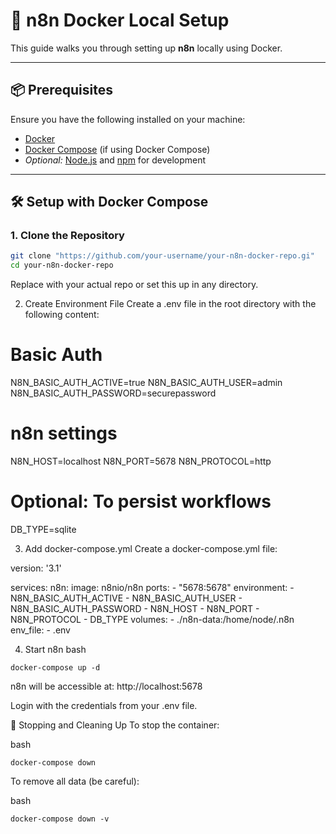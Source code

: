 # 🚀 n8n Docker Local Setup

This guide walks you through setting up **n8n** locally using Docker.

---

## 📦 Prerequisites

Ensure you have the following installed on your machine:

- [Docker](https://www.docker.com/)
- [Docker Compose](https://docs.docker.com/compose/) (if using Docker Compose)
- *Optional:* [Node.js](https://nodejs.org/) and [npm](https://www.npmjs.com/) for development

---

## 🛠️ Setup with Docker Compose

### 1. Clone the Repository

```bash
git clone "https://github.com/your-username/your-n8n-docker-repo.gi"
cd your-n8n-docker-repo
```
Replace with your actual repo or set this up in any directory.

2. Create Environment File
Create a .env file in the root directory with the following content:

# Basic Auth
N8N_BASIC_AUTH_ACTIVE=true
N8N_BASIC_AUTH_USER=admin
N8N_BASIC_AUTH_PASSWORD=securepassword

# n8n settings
N8N_HOST=localhost
N8N_PORT=5678
N8N_PROTOCOL=http

# Optional: To persist workflows
DB_TYPE=sqlite

3. Add docker-compose.yml
Create a docker-compose.yml file:

version: '3.1'

services:
  n8n:
    image: n8nio/n8n
    ports:
      - "5678:5678"
    environment:
      - N8N_BASIC_AUTH_ACTIVE
      - N8N_BASIC_AUTH_USER
      - N8N_BASIC_AUTH_PASSWORD
      - N8N_HOST
      - N8N_PORT
      - N8N_PROTOCOL
      - DB_TYPE
    volumes:
      - ./n8n-data:/home/node/.n8n
    env_file:
      - .env

4. Start n8n
bash
```
docker-compose up -d
```

n8n will be accessible at: http://localhost:5678

Login with the credentials from your .env file.

🧹 Stopping and Cleaning Up
To stop the container:

bash
```
docker-compose down
```
To remove all data (be careful):

bash
```
docker-compose down -v
```
